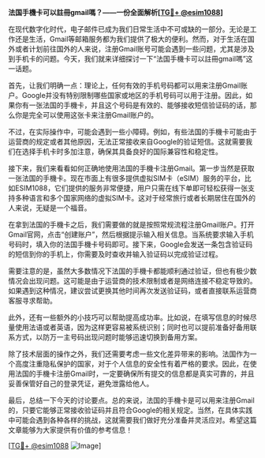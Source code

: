 **法国手機卡可以註冊gmail嗎？——一份全面解析[[TG💪+ @esim1088](https://t.me/s/esim1088)]**

在现代数字化时代，电子邮件已成为我们日常生活中不可或缺的一部分。无论是工作还是生活，Gmail等邮箱服务都为我们提供了极大的便利。然而，对于生活在国外或者计划前往国外的人来说，注册Gmail账号可能会遇到一些问题，尤其是涉及到手机卡的问题。今天，我们就来详细探讨一下“法国手機卡可以註冊gmail嗎”这一话题。

首先，让我们明确一点：理论上，任何有效的手机号码都可以用来注册Gmail账户。Google并没有特别限制哪些国家或地区的手机号码可以用于注册。因此，如果你有一张法国的手機卡，并且这个号码是有效的、能够接收短信验证码的话，那么你是完全可以使用这张卡来注册Gmail账户的。

不过，在实际操作中，可能会遇到一些小障碍。例如，有些法国的手機卡可能由于运营商的规定或者其他原因，无法正常接收来自Google的验证短信。这就需要我们在选择手机卡时多加注意，确保其具备良好的国际兼容性和稳定性。

接下来，我们来看看如何正确地使用法国的手機卡注册Gmail。第一步当然是获取一张法国的手機卡。现在市面上有很多提供虚拟SIM卡（eSIM）服务的平台，比如ESIM1088，它们提供的服务非常便捷，用户只需在线下单即可轻松获得一张支持多种语言和多个国家网络的虚拟SIM卡。这对于经常旅行或者长期居住在国外的人来说，无疑是一个福音。

在拿到法国的手機卡之后，我们需要做的就是按照常规流程注册Gmail账户。打开Gmail官网，点击“创建账户”，然后根据提示输入相关信息。当系统要求输入手机号码时，填入你的法国手機卡号码即可。接下来，Google会发送一条包含验证码的短信到你的手机上，你需要及时查收并输入验证码以完成验证过程。

需要注意的是，虽然大多数情况下法国的手機卡都能顺利通过验证，但也有极少数情况会出现问题。这可能是由于运营商的技术限制或者是网络连接不稳定导致的。如果遇到这种情况，建议尝试更换其他时间再次发送验证码，或者直接联系运营商客服寻求帮助。

此外，还有一些额外的小技巧可以帮助提高成功率。比如说，在填写信息的时候尽量使用法语或者英语，因为这样更容易被系统识别；同时也可以提前准备好备用联系方式，以防万一主号码出现问题时能够迅速切换到备用方案。

除了技术层面的操作之外，我们还需要考虑一些文化差异带来的影响。法国作为一个高度注重隐私保护的国家，对于个人信息的安全性有着严格的要求。因此，在使用法国的手機卡注册Gmail时，一定要确保所有提交的信息都是真实可靠的，并且妥善保管好自己的登录凭证，避免泄露给他人。

最后，总结一下今天的讨论要点。总的来说，法国的手機卡是可以用来注册Gmail的，只要它能够正常接收验证码并且符合Google的相关规定。当然，在具体实践中可能会遇到各种各样的挑战，这就需要我们做好充分准备并灵活应对。希望这篇文章能够为大家提供有价值的参考信息！

[[TG💪+ @esim1088](https://t.me/s/esim1088) ![Image](https://i.postimg.cc/4NQfJmqS/Snipaste-2025-05-13-00-14-12.png)]